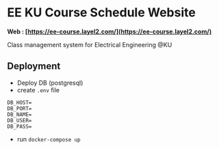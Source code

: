 # EE KU Course Schedule Website
**Web : [https://ee-course.layel2.com/](https://ee-course.layel2.com/)**

Class management system for Electrical Engineering @KU

## Deployment
- Deploy DB (postgresql)
- create `.env` file
```
DB_HOST=
DB_PORT=
DB_NAME=
DB_USER=
DB_PASS=
```
- run `docker-compose up`